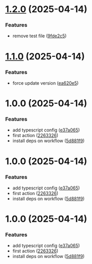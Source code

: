 # [1.2.0](https://github.com/evners/hello-world-javascript-action/compare/v1.1.0...v1.2.0) (2025-04-14)


### Features

* remove test file ([9fde2c5](https://github.com/evners/hello-world-javascript-action/commit/9fde2c5b6503083600a4c9d557496c1f086ab0f0))

# [1.1.0](https://github.com/evners/hello-world-javascript-action/compare/v1.0.0...v1.1.0) (2025-04-14)


### Features

* force update version ([ea620e5](https://github.com/evners/hello-world-javascript-action/commit/ea620e5f84be59f348081951fc8c4bf7d2fc5588))

# 1.0.0 (2025-04-14)


### Features

* add typescript config ([e37a065](https://github.com/evners/hello-world-javascript-action/commit/e37a065f700daf15673a2f535cc7ab1c3a8e12ff))
* first action ([2263326](https://github.com/evners/hello-world-javascript-action/commit/2263326f7bb7308031909bdc7e75fda9b066b734))
* install deps on workflow ([5d881f9](https://github.com/evners/hello-world-javascript-action/commit/5d881f905a32dbe73930cf764ee983984162d2a4))

# 1.0.0 (2025-04-14)


### Features

* add typescript config ([e37a065](https://github.com/evners/hello-world-javascript-action/commit/e37a065f700daf15673a2f535cc7ab1c3a8e12ff))
* first action ([2263326](https://github.com/evners/hello-world-javascript-action/commit/2263326f7bb7308031909bdc7e75fda9b066b734))
* install deps on workflow ([5d881f9](https://github.com/evners/hello-world-javascript-action/commit/5d881f905a32dbe73930cf764ee983984162d2a4))

# 1.0.0 (2025-04-14)


### Features

* add typescript config ([e37a065](https://github.com/evners/hello-world-javascript-action/commit/e37a065f700daf15673a2f535cc7ab1c3a8e12ff))
* first action ([2263326](https://github.com/evners/hello-world-javascript-action/commit/2263326f7bb7308031909bdc7e75fda9b066b734))
* install deps on workflow ([5d881f9](https://github.com/evners/hello-world-javascript-action/commit/5d881f905a32dbe73930cf764ee983984162d2a4))
